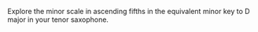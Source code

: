 Explore the minor scale in ascending fifths in the equivalent minor key to D major in your tenor saxophone.
